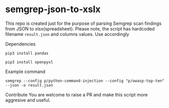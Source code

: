 # semgrep-json-to-xslx

This repo is created just for the purpose of parsing Semgrep scan findings from JSON to xlsx(spreadsheet). Please note, the script has hardcoded filename `result.json` and columns values. Use accordingly

Dependencies

`pip3 install pandas`


`pip3 install openpyxl`


Example command

`semgrep --config p/python-command-injection --config "p/owasp-top-ten"  --json -o result.json`



Contribute
You are welcome to raise a PR and make this script more aggresive and useful. 

